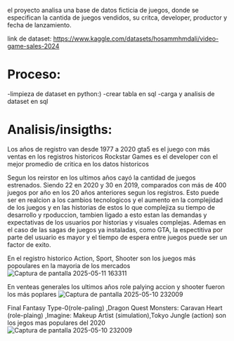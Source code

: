 el proyecto analisa una base de datos ficticia de juegos, donde se especifican la cantida de juegos vendidos, su critca, developer, productor y fecha de lanzamiento.

link de dataset: https://www.kaggle.com/datasets/hosammhmdali/video-game-sales-2024

# Proceso:
-limpieza de dataset en python:)
-crear tabla en sql
-carga y analisis de dataset en sql

# Analisis/insigths:
Los años de registro van desde 1977 a 2020
gta5 es el juego con más ventas en los registros historicos
Rockstar Games es el developer con el mejor promedio de critica en los datos historicos

Segun los reirstor en los ultimos años cayó la cantidad de juegos estrenados.
Siendo 22 en  2020 y 30 en 2019, comparados con más de 400 juegos por año en los 20 años anteriores segun los registros.
Esto puede ser en realcion a los cambios tecnologicos y el aumento en la complejidad de los juegos y en las historias de estos lo que complejiza su tiempo de desarrollo y rpoduccion, tambien ligado a esto estan las demandas y expectativas de los usuarios por historias y visuales complejas. Ademas en el caso de las sagas de juegos ya instaladas, como GTA, 
la espectitiva por parte del usuario es mayor y el tiempo de espera entre juegos puede ser un factor de exito.

En el registro historico Action, Sport, Shooter son los juegos más popoulares en la mayoria de los mercados
![Captura de pantalla 2025-05-11 163311](https://github.com/user-attachments/assets/436a3d98-b741-49d0-babe-c52971efb971)


En venteas generales los ultimos años role palying accion y shooter fueron los más poplares
![Captura de pantalla 2025-05-10 232009](https://github.com/user-attachments/assets/c3389909-e5e6-4666-b2c8-66ec918bc0fd)

Final Fantasy Type-0(role-paling) ,Dragon Quest Monsters: Caravan Heart (role-plaing) ,Imagine: Makeup Artist (simulation),Tokyo Jungle (action) son los jegos mas populares del 2020
![Captura de pantalla 2025-05-10 232009](https://github.com/user-attachments/assets/b722fb49-bf1d-469b-abbe-ff42808d86db)

